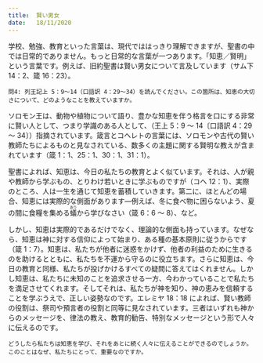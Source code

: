 ```yaml
---
title:  賢い男女
date:   18/11/2020
---
```


学校、勉強、教育といった言葉は、現代でははっきり理解できますが、聖書の中では日常的でありません。もっと日常的な言葉が一つあります。「知恵／賢明」という言葉です。例えば、旧約聖書は賢い男女について言及しています（サム下 14：2、箴 16：23）。

`問4: 列王記上 5：9～14（口語訳 4：29～34）を読んでください。この箇所は、知恵の大切さについて、どのようなことを教えていますか。`

ソロモン王は、動物や植物について語り、豊かな知恵を伴う格言を口にする非常に賢い人として、つまり学識のある人として、（王上 5：9 ～ 14〔口語訳 4：29 ～ 34〕）指摘されています。箴言とコヘレトの言葉には、ソロモンや古代の賢い教師たちによるものと見なされている、数多くの主題に関する賢明な教えが含まれています（箴 1：1、25：1、30：1、31：1）。

聖書によれば、知恵は、今日の私たちの教育とよく似ています。それは、人が親や教師から学ぶもの、とりわけ若いときに学ぶものですが（コヘ 12：1）、実際のところ、人は一生を通じて知恵を蓄積していきます。第二に、ほとんどの場合、知恵には実際的な側面があります―例えば、冬に食べ物に困らないよう、夏の間に食糧を集める<ruby>蟻<rt>あり</rt></ruby>から学びなさい（箴 6：6 ～ 8）、など。

しかし、知恵は実際的であるだけでなく、理論的な側面も持っています。なぜなら、知恵は神に対する信仰によって始まり、ある種の基本原則に従うからです（箴 1：7）。知恵は、私たちが他者に迷惑をかけず、他者の利益のために生きるのを助けるとともに、私たちを不運から守るのに役立ちます。さらに知恵は、今日の教育と同様、私たちが投げかけるすべての疑問に答えてはくれません。しかし知恵は、私たちに未知のことを追求させる一方、今わかっていることで私たちを満足させてくれます。そしてそれは、私たちが神を知り、神の恵みを信頼することを学ぶうえで、正しい姿勢なのです。エレミヤ 18：18 によれば、賢い教師の役割は、祭司や預言者の役割と同等に見なされています。三者はいずれも神からのメッセージを、律法の教え、教育的勧告、特別なメッセージという形で人々に伝えるのです。

`どうしたら私たちは知恵を学び、それをあとに続く人々に伝えることができるのでしょうか。このことはなぜ、私たちにとって、重要なのですか。`